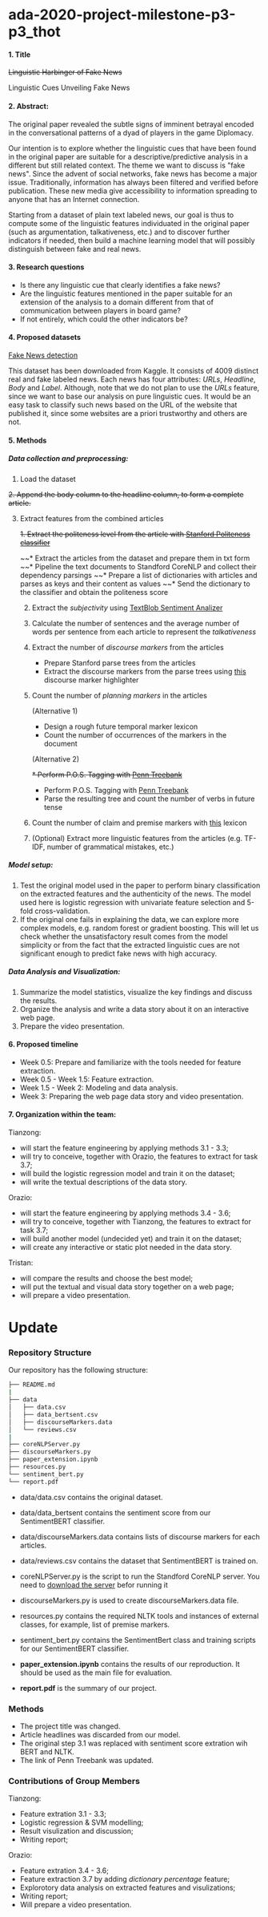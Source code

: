 # ada-2020-project-milestone-p3-p3_thot



#### 1. Title

~~Linguistic Harbinger of Fake News~~

Linguistic Cues Unveiling Fake News

#### 2. Abstract:

The original paper revealed the subtle signs of imminent betrayal encoded in the conversational patterns of a dyad of players in the game Diplomacy. 

Our intention is to explore whether the linguistic cues that have been found in the original paper are suitable for a descriptive/predictive analysis in a different but still related context. The theme we want to discuss is "fake news". Since the advent of social networks, fake news has become a major issue. Traditionally, information has always been filtered and verified before publication. These new media give accessibility to information spreading to anyone that has an Internet connection. 

Starting from a dataset of plain text labeled news, our goal is thus to compute some of the linguistic features individuated in the original paper (such as argumentation, talkativeness, etc.) and to discover further indicators if needed, then build a machine learning model that will possibly distinguish between fake and real news.

#### 3. Research questions 

- Is there any linguistic cue that clearly identifies a fake news?
- Are the linguistic features mentioned in the paper suitable for an extension of the analysis to a domain different from that of communication between players in board game? 
- If not entirely, which could the other indicators be?

#### 4. Proposed datasets

[Fake News detection](https://www.kaggle.com/jruvika/fake-news-detection)

This dataset has been downloaded from Kaggle. It consists of 4009 distinct real and fake labeled news. Each news has four attributes: *URLs*, *Headline*, *Body* and *Label*. Although, note that we do not plan to use the *URLs* feature, since we want to base our analysis on pure linguistic cues. It would be an easy task to classify such news based on the URL of the website that published it, since some websites are a priori trustworthy and others are not.    

#### 5. Methods 

##### Data collection and preprocessing:

1. Load the dataset

~~2. Append the body column to the headline column, to form a complete article.~~

3. Extract features from the combined articles

   ~~1. Extract the politeness level from the article with [Stanford Politeness classifier](https://github.com/sudhof/politeness/tree/python3)~~

      ~~* Extract the articles from the dataset and prepare them in txt form
      ~~* Pipeline the text documents to Standford CoreNLP and collect their dependency parsings
      ~~* Prepare a list of dictionaries with articles and parses as keys and their content as values
      ~~* Send the dictionary to the classifier and obtain the politeness score

   2. Extract the *subjectivity* using [TextBlob Sentiment Analizer](https://planspace.org/20150607-textblob_sentiment/)

   3. Calculate the number of sentences and the average number of words per sentence from each article to represent the *talkativeness*

   4. Extract the number of *discourse markers* from the articles

      * Prepare Stanford parse trees from the articles
      * Extract the discourse markers from the parse trees using [this](https://github.com/erzaliator/DiscourseMarker) discourse marker highlighter

   5. Count the number of *planning markers* in the articles

      (Alternative 1)

      * Design a rough future temporal marker lexicon
      * Count the number of occurrences of the markers in the document

      (Alternative 2)

      ~~* Perform P.O.S. Tagging with [Penn Treebank](https://www.google.com/search?q=penn+treebank&oq=penn+treebank&aqs=chrome..69i57j0j0i20i263j0l5.5027j0j4&sourceid=chrome&ie=UTF-8)~~
      * Perform P.O.S. Tagging with [Penn Treebank](https://www.ling.upenn.edu/courses/Fall_2003/ling001/penn_treebank_pos.html)
      * Parse the resulting tree and count the number of verbs in future tense

   6. Count the number of claim and premise markers with [this](https://academic.csuohio.edu/polen/LC9_Help/1/11pcindicators.htm) lexicon

   7. (Optional) Extract more linguistic features from the articles (e.g. TF-IDF, number of grammatical mistakes, etc.)

##### Model setup:

 1. Test the original model used in the paper to perform binary classification on the extracted features and the authenticity of the news. The model used here is logistic regression with univariate feature selection and 5-fold cross-validation.
 2. If the original one fails in explaining the data, we can explore more complex models, e.g. random forest or gradient boosting. This will let us check whether the unsatisfactory result comes from the model simplicity or from the fact that the extracted linguistic cues are not significant enough to predict fake news with high accuracy.

##### Data Analysis and Visualization:

 1. Summarize the model statistics, visualize the key findings and discuss the results.
 2. Organize the analysis and write a data story about it on an interactive web page.
 3. Prepare the video presentation.

#### 6. Proposed timeline

- Week 0.5: Prepare and familiarize with the tools needed for feature extraction.
- Week 0.5 - Week 1.5: Feature extraction.
- Week 1.5 - Week 2: Modeling and data analysis.
- Week 3: Preparing the web page data story and video presentation.

#### 7. Organization within the team:

Tianzong:

- will start the feature engineering by applying methods 3.1 - 3.3;
- will try to conceive, together with Orazio, the features to extract for task 3.7;
- will build the logistic regression model and train it on the dataset;
- will write the textual descriptions of the data story.

Orazio:

- will start the feature engineering by applying methods 3.4 - 3.6;
- will try to conceive, together with Tianzong, the features to extract for task 3.7;
- will build another model (undecided yet) and train it on the dataset;
- will create any interactive or static plot needed in the data story.

Tristan:

- will compare the results and choose the best model;
- will put the textual and visual data story together on a web page;
- will prepare a video presentation.




# Update

### Repository Structure

Our repository has the following structure:
```bash
├── README.md
|
├── data
│   ├── data.csv
│   ├── data_bertsent.csv
│   ├── discourseMarkers.data
│   └── reviews.csv
|
├── coreNLPServer.py
├── discourseMarkers.py
├── paper_extension.ipynb
├── resources.py
└── sentiment_bert.py
└── report.pdf
```

* data/data.csv contains the original dataset.
* data/data_bertsent contains the sentiment score from our SentimentBERT classifier.
* data/discourseMarkers.data contains lists of discourse markers for each articles.
* data/reviews.csv contains the dataset that SentimentBERT is trained on.

* coreNLPServer.py is the script to run the Standford CoreNLP server. You need to [download the server](https://stanfordnlp.github.io/CoreNLP/download.html) befor running it
* discourseMarkers.py is used to create discourseMarkers.data file.
* resources.py contains the required NLTK tools and instances of external classes, for example, list of premise markers.
* sentiment_bert.py contains the SentimentBert class and training scripts for our SentimentBERT classifier.
* **paper_extension.ipynb** contains the results of our reproduction. It should be used as the main file for evaluation.
* **report.pdf** is the summary of our project.

###  Methods

* The project title was changed.
* Article headlines was discarded from our model.
* The original step 3.1 was replaced with sentiment score extration wih BERT and NLTK.
* The link of Penn Treebank was updated.


### Contributions of Group Members

Tianzong:

- Feature extration 3.1 - 3.3;
- Logistic regression & SVM modelling;
- Result visulization and discussion;
- Writing report;

Orazio:

- Feature extration 3.4 - 3.6;
- Feature extraction 3.7 by adding *dictionary percentage* feature;
- Explorotory data analysis on extracted features and visulizations;
- Writing report;
- Will prepare a video presentation.



